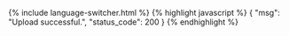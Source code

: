 {% include language-switcher.html %}
{% highlight javascript %}
{
    "msg": "Upload successful.",
    "status_code": 200
}
{% endhighlight %}
